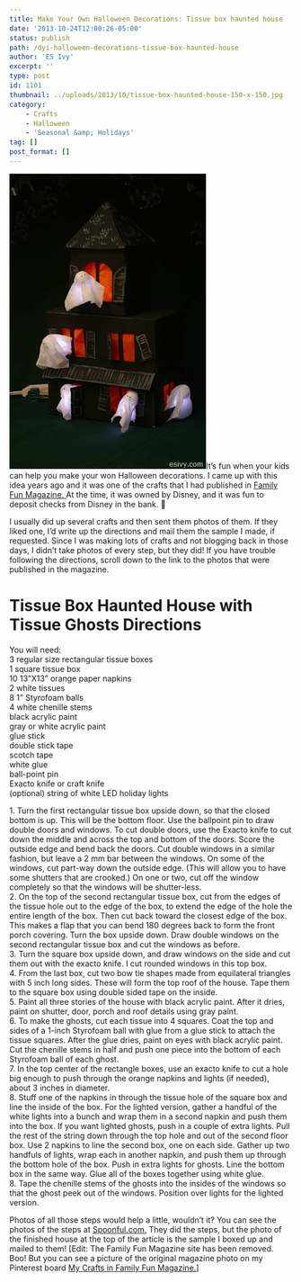 ```yaml
---
title: Make Your Own Halloween Decorations: Tissue box haunted house
date: '2013-10-24T12:00:26-05:00'
status: publish
path: /dyi-halloween-decorations-tissue-box-haunted-house
author: 'ES Ivy'
excerpt: ''
type: post
id: 1101
thumbnail: ../uploads/2013/10/tissue-box-haunted-house-150-x-150.jpg
category:
    - Crafts
    - Halloween
    - 'Seasonal &amp; Holidays'
tag: []
post_format: []
---
```

![tissue box haunted house](../uploads/2013/10/tissue-box-haunted-house-350-x-525.jpg)It’s fun when your kids can help you make your won Halloween decorations. I came up with this idea years ago and it was one of the crafts that I had published in [Family Fun Magazine. ](http://www.parents.com/familyfun-magazine/) At the time, it was owned by Disney, and it was fun to deposit checks from Disney in the bank. 🙂

I usually did up several crafts and then sent them photos of them. If they liked one, I’d write up the directions and mail them the sample I made, if requested. Since I was making lots of crafts and not blogging back in those days, I didn’t take photos of every step, but they did! If you have trouble following the directions, scroll down to the link to the photos that were published in the magazine.

Tissue Box Haunted House with Tissue Ghosts Directions
======================================================

You will need:  
3 regular size rectangular tissue boxes  
1 square tissue box  
10 13”X13” orange paper napkins  
2 white tissues  
8 1” Styrofoam balls  
4 white chenille stems  
black acrylic paint  
gray or white acrylic paint  
glue stick  
double stick tape  
scotch tape  
white glue  
ball-point pin  
Exacto knife or craft knife  
(optional) string of white LED holiday lights

1\. Turn the first rectangular tissue box upside down, so that the closed bottom is up. This will be the bottom floor. Use the ballpoint pin to draw double doors and windows. To cut double doors, use the Exacto knife to cut down the middle and across the top and bottom of the doors. Score the outside edge and bend back the doors. Cut double windows in a similar fashion, but leave a 2 mm bar between the windows. On some of the windows, cut part-way down the outside edge. (This will allow you to have some shutters that are crooked.) On one or two, cut off the window completely so that the windows will be shutter-less.  
2\. On the top of the second rectangular tissue box, cut from the edges of the tissue hole out to the edge of the box, to extend the edge of the hole the entire length of the box. Then cut back toward the closest edge of the box. This makes a flap that you can bend 180 degrees back to form the front porch covering. Turn the box upside down. Draw double windows on the second rectangular tissue box and cut the windows as before.  
3\. Turn the square box upside down, and draw windows on the side and cut them out with the exacto knife. I cut rounded windows in this top box.  
4\. From the last box, cut two bow tie shapes made from equilateral triangles with 5 inch long sides. These will form the top roof of the house. Tape them to the square box using double sided tape on the inside.  
5\. Paint all three stories of the house with black acrylic paint. After it dries, paint on shutter, door, porch and roof details using gray paint.  
6\. To make the ghosts, cut each tissue into 4 squares. Coat the top and sides of a 1-inch Styrofoam ball with glue from a glue stick to attach the tissue squares. After the glue dries, paint on eyes with black acrylic paint. Cut the chenille stems in half and push one piece into the bottom of each Styrofoam ball of each ghost.  
7\. In the top center of the rectangle boxes, use an exacto knife to cut a hole big enough to push through the orange napkins and lights (if needed), about 3 inches in diameter.  
8\. Stuff one of the napkins in through the tissue hole of the square box and line the inside of the box. For the lighted version, gather a handful of the white lights into a bunch and wrap them in a second napkin and push them into the box. If you want lighted ghosts, push in a couple of extra lights. Pull the rest of the string down through the top hole and out of the second floor box. Use 2 napkins to line the second box, one on each side. Gather up two handfuls of lights, wrap each in another napkin, and push them up through the bottom hole of the box. Push in extra lights for ghosts. Line the bottom box in the same way. Glue all of the boxes together using white glue.  
8\. Tape the chenille stems of the ghosts into the insides of the windows so that the ghost peek out of the windows. Position over lights for the lighted version.

Photos of all those steps would help a little, wouldn’t it? You can see the photos of the steps at [Spoonful.com.](http://spoonful.com/crafts/tabletop-haunt) They did the steps, but the photo of the finished house at the top of the article is the sample I boxed up and mailed to them! \[Edit: The Family Fun Magazine site has been removed. Boo! But you can see a picture of the original magazine photo on my Pinterest board [My Crafts in Family Fun Magazine.](http://www.pinterest.com/pin/473863192013733136/)\]
